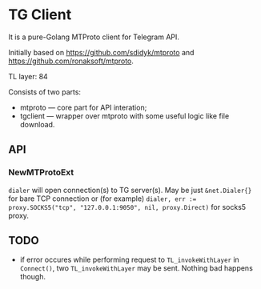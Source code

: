 # TG Client
It is a pure-Golang MTProto client for Telegram API.

Initially based on https://github.com/sdidyk/mtproto and https://github.com/ronaksoft/mtproto.

TL layer: 84

Consists of two parts:
  * mtproto — core part for API interation;
  * tgclient — wrapper over mtproto with some useful logic like file download.

## API
### NewMTProtoExt
`dialer` will open connection(s) to TG server(s).
May be just `&net.Dialer{}` for bare TCP connection or (for example)
`dialer, err := proxy.SOCKS5("tcp", "127.0.0.1:9050", nil, proxy.Direct)`
for socks5 proxy.

## TODO
* if error occures while performing request to `TL_invokeWithLayer` in `Connect()`, two `TL_invokeWithLayer` may be sent. Nothing bad happens though.
